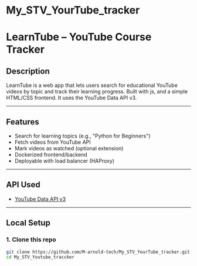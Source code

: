 # My_STV_YourTube_tracker

# LearnTube – YouTube Course Tracker

##  Description
LearnTube is a web app that lets users search for educational YouTube videos by topic and track their learning progress. Built with js, and a simple HTML/CSS frontend. It uses the YouTube Data API v3.

---

##  Features
-  Search for learning topics (e.g., "Python for Beginners")
-  Fetch videos from YouTube API
-  Mark videos as watched (optional extension)
-  Dockerized frontend/backend
-  Deployable with load balancer (HAProxy)

---

##  API Used
- [YouTube Data API v3](https://developers.google.com/youtube/v3)

---

##  Local Setup
### 1. Clone this repo
```bash
git clone https://github.com/M-arnold-tech/My_STV_YourTube_tracker.git)
cd My_STV_Youtube_traccker
